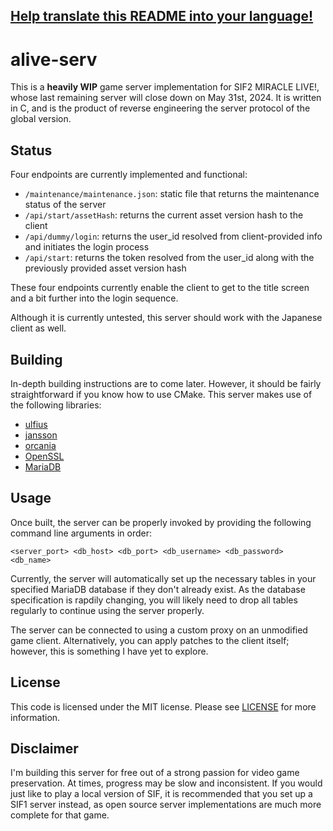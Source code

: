 ## [Help translate this README into your language!](https://github.com/miraclealive/alive-serv/pulls)

# alive-serv 
  
This is a **heavily WIP** game server implementation for SIF2 MIRACLE LIVE!, whose last remaining server will close down on May 31st, 2024. It is written in C, and is the product of reverse engineering the server protocol of the global version.

## Status

Four endpoints are currently implemented and functional:

* `/maintenance/maintenance.json`: static file that returns the maintenance status of the server
* `/api/start/assetHash`: returns the current asset version hash to the client
* `/api/dummy/login`: returns the user_id resolved from client-provided info and initiates the login process
* `/api/start`: returns the token resolved from the user_id along with the previously provided asset version hash

These four endpoints currently enable the client to get to the title screen and a bit further into the login sequence.

Although it is currently untested, this server should work with the Japanese client as well.

## Building

In-depth building instructions are to come later. However, it should be fairly straightforward if you know how to use CMake. This server makes use of the following libraries:

* [ulfius](https://github.com/babelouest/ulfius)
* [jansson](https://github.com/akheron/jansson)
* [orcania](https://github.com/babelouest/orcania)
* [OpenSSL](https://github.com/openssl/openssl)
* [MariaDB](https://github.com/mariadb-corporation/mariadb-connector-c)

## Usage

Once built, the server can be properly invoked by providing the following command line arguments in order:

`<server_port> <db_host> <db_port> <db_username> <db_password> <db_name>`

Currently, the server will automatically set up the necessary tables in your specified MariaDB database if they don't already exist. As the database specification is rapdily changing, you will likely need to drop all tables regularly to continue using the server properly.

The server can be connected to using a custom proxy on an unmodified game client. Alternatively, you can apply patches to the client itself; however, this is something I have yet to explore.

## License

This code is licensed under the MIT license. Please see [LICENSE](LICENSE) for more information.

## Disclaimer

I'm building this server for free out of a strong passion for video game preservation. At times, progress may be slow and inconsistent. If you would just like to play a local version of SIF, it is recommended that you set up a SIF1 server instead, as open source server implementations are much more complete for that game.
